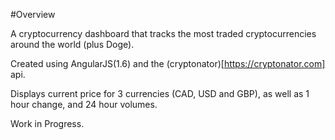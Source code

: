 #Overview

A cryptocurrency dashboard that tracks the most traded cryptocurrencies around the world (plus Doge).

Created using AngularJS(1.6) and the (cryptonator)[https://cryptonator.com] api.

Displays current price for 3 currencies (CAD, USD and GBP), as well as 1 hour change, and 24 hour volumes.

Work in Progress.
